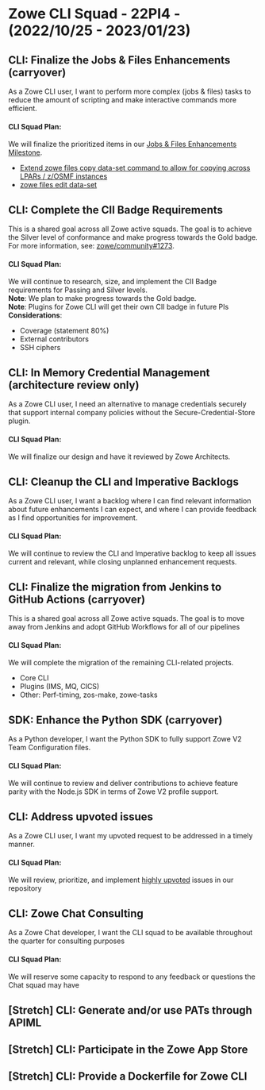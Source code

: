 # Zowe CLI Squad - 22PI4 - (2022/10/25 - 2023/01/23)

## CLI: Finalize the Jobs & Files Enhancements (carryover)
As a Zowe CLI user, I want to perform more complex (jobs & files) tasks to reduce the amount of scripting and make interactive commands more efficient.
#### CLI Squad Plan:
We will finalize the prioritized items in our [Jobs & Files Enhancements Milestone](https://github.com/zowe/zowe-cli/milestone/65).
- [Extend zowe files copy data-set command to allow for copying across LPARs / z/OSMF instances](https://github.com/zowe/zowe-cli/issues/1098)
- [zowe files edit data-set](https://github.com/zowe/zowe-cli/issues/1097)

## CLI: Complete the CII Badge Requirements
This is a shared goal across all Zowe active squads. The goal is to achieve the Silver level of conformance and make progress towards the Gold badge. For more information, see: [zowe/community#1273](https://github.com/zowe/community/issues/1279).
#### CLI Squad Plan:
We will continue to research, size, and implement the CII Badge requirements for Passing and Silver levels.
</br>**Note**: We plan to make progress towards the Gold badge.
</br>**Note**: Plugins for Zowe CLI will get their own CII badge in future PIs
</br>**Considerations**:
- Coverage (statement 80%)
- External contributors
- SSH ciphers

## CLI: In Memory Credential Management (architecture review only)
As a Zowe CLI user, I need an alternative to manage credentials securely that support internal company policies without the Secure-Credential-Store plugin.
#### CLI Squad Plan:
We will finalize our design and have it reviewed by Zowe Architects.

## CLI: Cleanup the CLI and Imperative Backlogs
As a Zowe CLI user, I want a backlog where I can find relevant information about future enhancements I can expect, and where I can provide feedback as I find opportunities for improvement.
#### CLI Squad Plan:
We will continue to review the CLI and Imperative backlog to keep all issues current and relevant, while closing unplanned enhancement requests.

## CLI: Finalize the migration from Jenkins to GitHub Actions (carryover)
This is a shared goal across all Zowe active squads. The goal is to move away from Jenkins and adopt GitHub Workflows for all of our pipelines
#### CLI Squad Plan:
We will complete the migration of the remaining CLI-related projects.
- Core CLI
- Plugins (IMS, MQ, CICS)
- Other: Perf-timing, zos-make, zowe-tasks

## SDK: Enhance the Python SDK (carryover)
As a Python developer, I want the Python SDK to fully support Zowe V2 Team Configuration files.
#### CLI Squad Plan:
We will continue to review and deliver contributions to achieve feature parity with the Node.js SDK in terms of Zowe V2 profile support.

## CLI: Address upvoted issues
As a Zowe CLI user, I want my upvoted request to be addressed in a timely manner.
#### CLI Squad Plan:
We will review, prioritize, and implement [highly upvoted](https://github.com/zowe/zowe-cli/issues?q=is%3Aissue+is%3Aopen+sort%3Areactions-%2B1-desc) issues in our repository

## CLI: Zowe Chat Consulting
As a Zowe Chat developer, I want the CLI squad to be available throughout the quarter for consulting purposes
#### CLI Squad Plan:
We will reserve some capacity to respond to any feedback or questions the Chat squad may have

## [Stretch] CLI: Generate and/or use PATs through APIML
## [Stretch] CLI: Participate in the Zowe App Store
## [Stretch] CLI: Provide a Dockerfile for Zowe CLI
